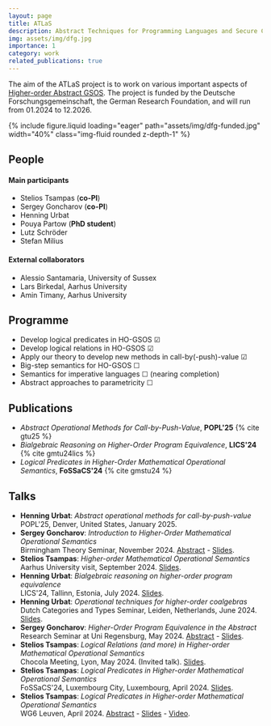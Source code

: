 ```yaml
---
layout: page
title: ATLaS
description: Abstract Techniques for Programming Languages and Secure Compilation
img: assets/img/dfg.jpg
importance: 1
category: work
related_publications: true
---
```


The aim of the ATLaS project is to work on various important aspects of [Higher-order Abstract GSOS](https://www.steliostsampas.com/projects/higher-order/). The project is funded by the Deutsche Forschungsgemeinschaft, the German Research Foundation, and will run from 01.2024 to 12.2026.

 <div class="col-sm mt-3 mt-md-0">
        {% include figure.liquid loading="eager" path="assets/img/dfg-funded.jpg"  width="40%" class="img-fluid rounded z-depth-1" %}
    </div>

## People

#### Main participants

- Stelios Tsampas (**co-PI**)
- Sergey Goncharov (**co-PI**)
- Henning Urbat
- Pouya Partow (**PhD student**)
- Lutz Schröder
- Stefan Milius

#### External collaborators

- Alessio Santamaria, University of Sussex
- Lars Birkedal, Aarhus University
- Amin Timany, Aarhus University

## Programme

- Develop logical predicates in HO-GSOS ☑
- Develop logical relations in HO-GSOS ☑
- Apply our theory to develop new methods in call-by(-push)-value ☑
- Big-step semantics for HO-GSOS ☐
- Semantics for imperative languages ☐ (nearing completion)
- Abstract approaches to parametricity ☐

## Publications

- *Abstract Operational Methods for Call-by-Push-Value*, **POPL'25** {% cite gtu25 %}
- *Bialgebraic Reasoning on Higher-Order Program Equivalence*, **LICS'24** {% cite gmtu24lics %}
- *Logical Predicates in Higher-Order Mathematical Operational Semantics*, **FoSSaCS'24** {% cite gmstu24 %}

## Talks

- **Henning Urbat**: *Abstract operational methods for call-by-push-value*
<br>POPL'25, Denver, United States, January 2025.
- **Sergey Goncharov**: *Introduction to Higher-Order Mathematical Operational Semantics*
<br> Birmingham Theory Seminar, November 2024.
  [Abstract](https://researchseminars.org/talk/TheoryCSBham/31/) - [Slides](/assets/pdf/goncharov-ho-gsos-intro.pdf).
- **Stelios Tsampas**: *Higher-order Mathematical Operational Semantics*
<br>Aarhus University visit, September 2024.
  [Slides](/assets/pdf/aarhus-sep24-slides.pdf).
- **Henning Urbat**: *Bialgebraic reasoning on higher-order program equivalence*
<br>LICS'24, Tallinn, Estonia, July 2024. [Slides](/assets/pdf/urbat-lics24.pdf).
- **Henning Urbat**: *Operational techniques for higher-order coalgebras*
<br>Dutch Categories and Types Seminar, Leiden, Netherlands, June 2024. [Slides](/assets/pdf/urbat-leiden24.pdf).
- **Sergey Goncharov**: *Higher-Order Program Equivalence in the Abstract*
<br> Research Seminar at Uni Regensburg, May 2024. [Abstract](https://www.uni-regensburg.de/informatics-data-science/theoretical-informatics/seminars/index.html) - [Slides](/assets/pdf/goncharov-regensburg-talk.pdf).
- **Stelios Tsampas**: *Logical Relations (and more) in Higher-order Mathematical Operational Semantics* <br> Chocola Meeting, Lyon, May 2024. (Invited talk).
  [Slides](/assets/pdf/chocola-may24-slides.pdf).
- **Stelios Tsampas**: *Logical Predicates in Higher-order Mathematical Operational Semantics* <br> FoSSaCS'24, Luxembourg City, Luxembourg, April 2024.
  [Slides](/assets/pdf/fossacs-24-slides.pdf).
- **Stelios Tsampas**: *Logical Predicates in Higher-order Mathematical Operational Semantics* <br> WG6 Leuven, April 2024.
  [Abstract](https://europroofnet.github.io/wg6-leuven/programme#winterhalter) - [Slides](https://europroofnet.github.io/_pages/WG6/Leuven/slides/tsampas.pdf) - [Video](https://www.youtube.com/watch?v=6i-GPv0Eit4).
